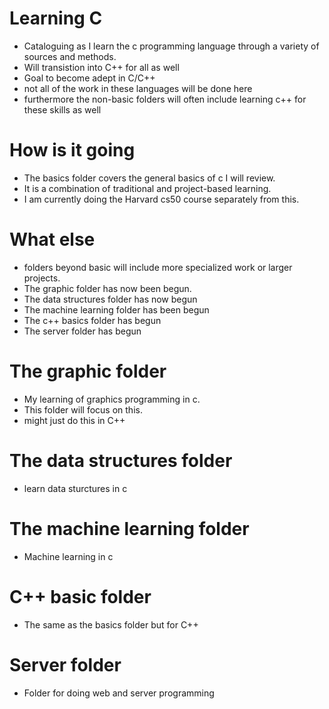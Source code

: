 # Learning C
- Cataloguing as I learn the c programming language through a variety of sources and methods.
- Will transistion into C++ for all as well
- Goal to become adept in C/C++
- not all of the work in these languages will be done here
- furthermore the non-basic folders will often include learning c++ for these skills as well

# How is it going 
- The basics folder covers the general basics of c I will review.
- It is a combination of traditional and project-based learning.
- I am currently doing the Harvard cs50 course separately from this.
# What else
- folders beyond basic will include more specialized work or larger projects.
- The graphic folder has now been begun.
- The data structures folder has now begun
- The machine learning folder has been begun
- The c++ basics folder has begun
- The server folder has begun
# The graphic folder 
- My learning of graphics programming in c.
- This folder will focus on this.
- might just do this in C++
# The data structures folder
- learn data sturctures in c 
# The machine learning folder 
- Machine learning in c
# C++ basic folder
- The same as the basics folder but for C++
# Server folder
- Folder for doing web and server programming 

